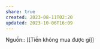 ```yaml
---
share: true
created: 2023-08-11T02:20
updated: 2023-10-06T16:09
---
```

Nguồn:: [[Tiền không mua được gì]]
